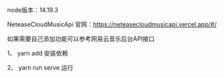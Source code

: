node版本：14.19.3

NeteaseCloudMusicApi 官网：https://neteasecloudmusicapi.vercel.app/#/

如果需要自己添加功能可以参考网易云音乐后台API接口

1、 yarn add 安装依赖

2、 yarn run serve 运行
